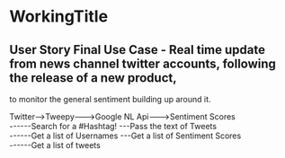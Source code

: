 # WorkingTitle

## User Story Final Use Case - Real time update from news channel twitter accounts, following the release of a new product, 
to monitor the general sentiment building up around it.<br/>

Twitter-->Tweepy--->Google NL Api--->Sentiment Scores <br/>
   ------Search for a #Hashtag!  ---Pass the text of Tweets<br/>
   ------Get a list of Usernames ---Get a list of Sentiment Scores<br/>
   ------Get a list of tweets<br/>
